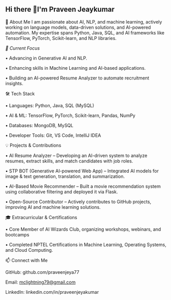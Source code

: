 ## Hi there 👋I'm Praveen Jeaykumar

🚀 About Me
I am passionate about AI, NLP, and machine learning, actively working on language models, data-driven solutions, and AI-powered automation. 
My expertise spans Python, Java, SQL, and AI frameworks like TensorFlow, PyTorch, Scikit-learn, and NLP libraries.

_🔭 Current Focus_

•	Advancing in Generative AI and NLP.

•	Enhancing skills in Machine Learning and AI-based applications.

•	Building an AI-powered Resume Analyzer to automate recruitment insights.

🛠️ Tech Stack

•	Languages: Python, Java, SQL (MySQL)

•	AI & ML: TensorFlow, PyTorch, Scikit-learn, Pandas, NumPy

•	Databases: MongoDB, MySQL

•	Developer Tools: Git, VS Code, IntelliJ IDEA

💡 Projects & Contributions

•	AI Resume Analyzer – Developing an AI-driven system to analyze resumes, extract skills, and match candidates with job roles.

•	STP BOT (Generative AI-powered Web App) – Integrated AI models for image & text generation, translation, and summarization.

•	AI-Based Movie Recommender – Built a movie recommendation system using collaborative filtering and deployed it via Flask.

•	Open-Source Contributor – Actively contributes to GitHub projects, improving AI and machine learning solutions.


🎓 Extracurricular & Certifications

•	Core Member of AI Wizards Club, organizing workshops, webinars, and bootcamps

•	Completed NPTEL Certifications in Machine Learning, Operating Systems, and Cloud Computing.

📫 Connect with Me

GitHub: github.com/praveenjeya77

Email: mclightning79@gmail.com

LinkedIn: linkedin.com/in/praveenjeyakumar

    
